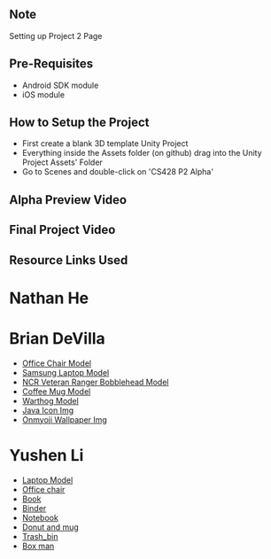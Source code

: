 ## Note
Setting up Project 2 Page

## Pre-Requisites
* Android SDK module
* iOS module

## How to Setup the Project
* First create a blank 3D template Unity Project 
* Everything inside the Assets folder (on github) drag into the Unity Project Assets' Folder
* Go to Scenes and double-click on 'CS428 P2 Alpha'

## Alpha Preview Video

## Final Project Video

## Resource Links Used

# Nathan He

# Brian DeVilla
* [Office Chair Model](https://sketchfab.com/3d-models/office-chair-db03012c3c484314a480b4137da8eb30)
* [Samsung Laptop Model](https://sketchfab.com/3d-models/samsung-series-9-notebook-1768-2163e14e9b8c427698e8aa80923a6241)
* [NCR Veteran Ranger Bobblehead Model](https://sketchfab.com/3d-models/ncr-veteran-ranger-bobblehead-1b47d75b4e5a4548b5cb41aae45f8dcd)
* [Coffee Mug Model](https://sketchfab.com/3d-models/coffee-mug-6c95897de04143aeb5c75b7630707d27)
* [Warthog Model](https://sketchfab.com/3d-models/warthog-a38b24f2ab634a8bb18278f5d535f246)
* [Java Icon Img](https://www.pinclipart.com/pindetail/iJmJRJ_vector-steam-java-developer-java-icon-png-clipart/)
* [Onmyoji Wallpaper Img](https://www.deviantart.com/asml30/art/Onmyoji-night-walk-721801123)
# Yushen Li
* [Laptop Model](https://sketchfab.com/3d-models/laptop-d7459b8ceaab4ce09230cee0b85b5e4b)
* [Office chair](https://sketchfab.com/3d-models/office-chair-41973aa1808d4a13b84c24497fc77c63)
* [Book](https://sketchfab.com/3d-models/the-history-of-the-future-book-22014d859c184f678b9807ea78f67cbe)
* [Binder](https://sketchfab.com/3d-models/ring-binder-a0026e7d1b244b9a9223daf4223c9372)
* [Notebook](https://sketchfab.com/3d-models/roselle-composition-book-639955874f824bc381702faf7684d779)
* [Donut and mug](https://sketchfab.com/3d-models/donuts-mug-and-plate-f07ce427ea264de18310d4d848b37c6e)
* [Trash_bin](https://sketchfab.com/3d-models/abstract-trashcan-283b042d65ac472aab0d389193eba8c1)
* [Box man](https://sketchfab.com/3d-models/box-man-c787cace300e486eb3cd740235aa0f6a)




